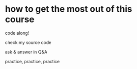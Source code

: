 # how to get the most out of this course

code along!

check my source code

ask & answer in Q&A

practice, practice, practice

